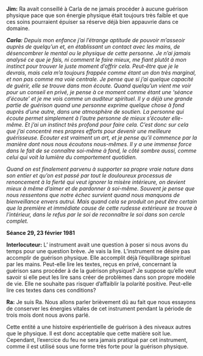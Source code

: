 <p><strong>Jim:</strong> Ra avait conseillé à Carla de ne jamais procéder à aucune guérison physique pace que son énergie physique était toujours très faible et que ces soins pourraient épuiser sa réserve déjà bien appauvrie dans ce domaine.</p>
<p><em><strong>Carla:</strong> Depuis mon enfance j’ai l’étrange aptitude de pouvoir m’asseoir auprès de quelqu’un et, en établissant un contact avec les mains, de désencombrer le mental ou le physique de cette personne. Je n’ai jamais analysé ce que je fais, ni comment le faire mieux, me fiant plutôt à mon instinct pour trouver le juste moment d’offrir cela. Peut-être que je le devrais, mais cela m’a toujours frappée comme étant un don très marginal, et non pas comme ma voie centrale. Je pense que si j’ai quelque capacité de guérir, elle se trouve dans mon écoute. Quand quelqu’un vient me voir pour un conseil en privé, je pense à ce moment comme étant une ‘séance d’écoute’ et je me vois comme un auditeur spirituel. Il y a déjà une grande partie de guérison quand une personne exprime quelque chose à fond auprès d’une autre, dans une atmosphère de soutien. La personne qui écoute permet simplement à l’autre personne de mieux s’écouter elle-même. Et j’ai un instinct très profond pour faire cela. C’est donc sur cela que j’ai concentré mes propres efforts pour devenir une meilleure guérisseuse. Ecouter est vraiment un art, et je pense qu’il commence par la manière dont nous nous écoutons nous-mêmes. Il y a une immense force dans le fait de se connaître soi-même à fond, le côté sombre aussi, comme celui qui voit la lumière du comportement quotidien.</em></p>
<p><em>Quand on est finalement parvenu à supporter sa propre vraie nature dans son entier et qu’on est passé par tout le douloureux processus de renoncement à la fierté qui veut ignorer la misère intérieure, on devient mieux à même d’aimer et de pardonner à soi-même. Souvent je pense que nous ressentons que notre échec survient quand nous manquons de bienveillance envers autrui. Mais quand cela se produit on peut être certain que la première et immédiate cause de cette rudesse extérieure se trouve à l’intérieur, dans le refus par le soi de reconnaître le soi dans son cercle complet.</em></p>
<p><strong>Séance 29, 23 février 1981</strong></p>
<p><strong>Interlocuteur:</strong> L’ instrument avait une question à poser si nous avons du temps pour une question brève. Je vais la lire. L’instrument ne désire pas accomplir de guérison physique. Elle accomplit déjà l’équilibrage spirituel par les mains. Peut-elle lire les textes, reçus en privé, concernant la guérison sans procéder à de la guérison physique? Je suppose qu’elle veut savoir si elle peut les lire sans créer de problèmes dans son propre modèle de vie. Elle ne souhaite pas risquer d’affaiblir la polarité positive. Peut-elle lire ces textes dans ces conditions?</p>
<p><strong>Ra:</strong> Je suis Ra. Nous allons parler brièvement dû au fait que nous essayons de conserver les énergies vitales de cet instrument pendant la période de trois mois dont nous avons parlé.</p>
<p>Cette entité a une histoire expérientielle de guérison à des niveaux autres que le physique. Il est donc acceptable que cette matière soit lue. Cependant, l’exercice du feu ne sera jamais pratiqué par cet instrument, comme il est utilisé sous une forme très forte pour la guérison physique.</p>